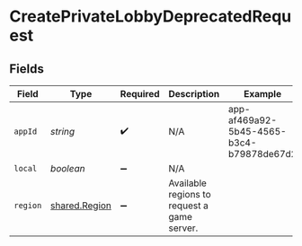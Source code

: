 # CreatePrivateLobbyDeprecatedRequest


## Fields

| Field                                          | Type                                           | Required                                       | Description                                    | Example                                        |
| ---------------------------------------------- | ---------------------------------------------- | ---------------------------------------------- | ---------------------------------------------- | ---------------------------------------------- |
| `appId`                                        | *string*                                       | :heavy_check_mark:                             | N/A                                            | app-af469a92-5b45-4565-b3c4-b79878de67d2       |
| `local`                                        | *boolean*                                      | :heavy_minus_sign:                             | N/A                                            |                                                |
| `region`                                       | [shared.Region](../../models/shared/region.md) | :heavy_minus_sign:                             | Available regions to request a game server.    |                                                |